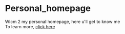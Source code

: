 # Personal_homepage
Wlcm 2 my personal homepage, here u'll get to know me<br>To learn more, [click here](https://spangzzk.github.io/Personal_website/)
